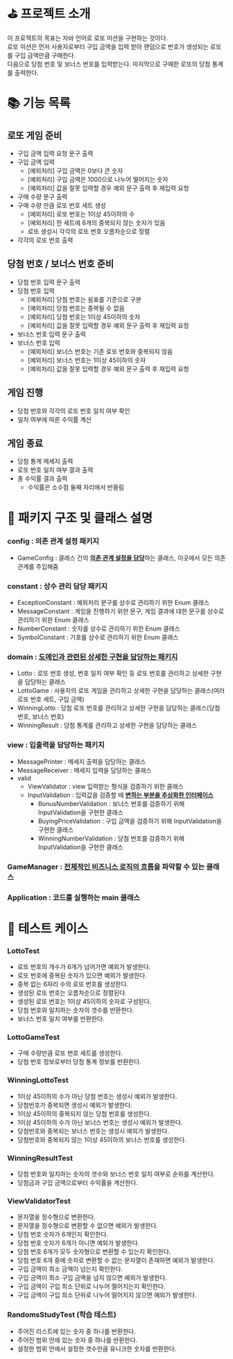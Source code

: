 # ⛳️ 프로젝트 소개

이 프로젝트의 목표는 자바 언어로 로또 미션을 구현하는 것이다.              
로또 미션은 먼저 사용자로부터 구입 금액을 입력 받아 랜덤으로 번호가 생성되는 로또를 구입 금액만큼 구매한다.             
다음으로 당첨 번호 및 보너스 번호를 입력받는다. 마지막으로 구매한 로또의 당첨 통계를 출력한다.        

# 📚 기능 목록

## 로또 게임 준비

- 구입 금액 입력 요청 문구 출력
- 구입 금액 입력
  - [예외처리] 구입 금액은 0보다 큰 숫자 
  - [예외처리] 구입 금액은 1000으로 나누어 떨어지는 숫자
  - [예외처리] 값을 잘못 입력할 경우 예외 문구 출력 후 재입력 요청
- 구매 수량 문구 출력
- 구매 수량 만큼 로또 번호 세트 생성
  - [예외처리] 로또 번호는 1이상 45이하의 수
  - [예외처리] 한 세트에 6개의 중복되지 않는 숫자가 있음
  - 로또 생성시 각각의 로또 번호 오름차순으로 정렬
- 각각의 로또 번호 출력

## 당첨 번호 / 보너스 번호 준비

- 당첨 번호 입력 문구 출력
- 당첨 번호 입력
  - [예외처리] 당첨 번호는 쉼표를 기준으로 구분
  - [예외처리] 당첨 번호는 중복될 수 없음
  - [예외처리] 당첨 번호는 1이상 45이하의 숫자
  - [예외처리] 값을 잘못 입력할 경우 예외 문구 출력 후 재입력 요청
- 보너스 번호 입력 문구 출력
- 보너스 번호 입력
  - [예외처리] 보너스 번호는 기존 로또 번호와 중복되지 않음
  - [예외처리] 보너스 번호는 1이상 45이하의 숫자
  - [예외처리] 값을 잘못 입력할 경우 예외 문구 출력 후 재입력 요청

## 게임 진행

- 당첨 번호와 각각의 로또 번호 일치 여부 확인
- 일치 여부에 따른 수익률 계산

## 게임 종료

- 당첨 통계 메세지 출력
- 로또 번호 일치 여부 결과 출력
- 총 수익률 결과 출력
  - 수익률은 소수점 둘째 자리에서 반올림 

# 🚗 패키지 구조 및 클래스 설명

### config : 의존 관계 설정 패키지
  - GameConfig : 클래스 간의 <U>**의존 관계 설정을 담당**</U>하는 클래스, 이곳에서 모든 의존관계를 주입해줌
### constant : 상수 관리 담당 패키지
  - ExceptionConstant : 예외처리 문구를 상수로 관리하기 위한 Enum 클래스
  - MessageConstant : 게임을 진행하기 위한 문구, 게임 결과에 대한 문구를 상수로 관리하기 위한 Enum 클래스
  - NumberConstant : 숫자를 상수로 관리하기 위한 Enum 클래스
  - SymbolConstant : 기호를 상수로 관리하기 위한 Enum 클래스
### domain : <U>**도메인과 관련된 상세한 구현을 담당하는 패키지**</U>
  - Lotto : 로또 번호 생성, 번호 일치 여부 확인 등 로또 번호를 관리하고 상세한 구현을 담당하는 클래스
  - LottoGame : 사용자의 로또 게임을 관리하고 상세한 구현을 담당하는 클래스(여러 로또 번호 세트, 구입 금액)
  - WinningLotto : 당첨 로또 번호를 관리하고 상세한 구현을 담당하는 클래스(당첨 번호, 보너스 번호)
  - WinningResult : 당첨 통계를 관리하고 상세한 구현을 담당하는 클래스
### view : 입출력을 담당하는 패키지
  - MessagePrinter : 메세지 출력을 담당하는 클래스
  - MessageReceiver : 메세지 입력을 담당하는 클래스       
  - valid
    - ViewValidator : view 입력받는 형식을 검증하기 위한 클래스
    - InputValidation : 입력값을 검증할 때 <U>**변하는 부분을 추상화한 인터페이스**</U>
      - BonusNumberValidation : 보너스 번호를 검증하기 위해 InputValidation을 구현한 클래스
      - BuyingPriceValidation : 구입 금액을 검증하기 위해 InputValidation을 구현한 클래스
      - WinningNumberValidation : 당첨 번호를 검증하기 위해 InputValidation을 구현한 클래스
### GameManager : <U>**전체적인 비즈니스 로직의 흐름**</U>을 파악할 수 있는 클래스
### Application : 코드를 실행하는 main 클래스   

# 📌 테스트 케이스 

### LottoTest
  - 로또 번호의 개수가 6개가 넘어가면 예외가 발생한다.
  - 로또 번호에 중복된 숫자가 있으면 예외가 발생한다.
  - 중복 없는 6자리 수의 로또 번호를 생성한다.
  - 생성된 로또 번호는 오름차순으로 정렬된다.
  - 생성된 로또 번호는 1이상 45이하의 숫자로 구성된다.
  - 당첨 번호와 일치하는 숫자의 갯수를 반환한다.
  - 보너스 번호 일치 여부를 반환한다.                      

### LottoGameTest
  - 구매 수량만큼 로또 번호 세트를 생성한다.
  - 당첨 번호 정보로부터 당첨 통계 정보를 반환한다.  

### WinningLottoTest
  - 1이상 45이하의 수가 아닌 당첨 번호는 생성시 예외가 발생한다.
  - 당첨번호가 중복되면 생성시 예외가 발생한다.
  - 1이상 45이하의 중복되지 않는 당첨 번호를 생성한다.
  - 1이상 45이하의 수가 아닌 보너스 번호는 생성시 예외가 발생한다.
  - 당첨번호와 중복되는 보너스 번호는 생성시 예외가 발생한다.
  - 당첨번호와 중복되지 않는 1이상 45이하의 보너스 번호를 생성한다.

### WinningResultTest
  - 당첨 번호와 일치하는 숫자의 갯수와 보너스 번호 일치 여부로 순위를 계산한다.
  - 당첨금과 구입 금액으로부터 수익률을 계산한다. 

### ViewValidatorTest
  - 문자열을 정수형으로 변환한다.
  - 문자열을 정수형으로 변환할 수 없으면 예외가 발생한다.
  - 당첨 번호 숫자가 6개인지 확인한다.
  - 당첨 번호 숫자가 6개가 아니면 예외가 발생한다.
  - 당첨 번호 6개가 모두 숫자형으로 변환할 수 있는지 확인한다.
  - 당첨 번호 6개 중에 숫자로 변환할 수 없는 문자열이 존재하면 예외가 발생한다.
  - 구입 금액이 최소 금액이 넘는지 확인한다.
  - 구입 금액이 최소 구입 금액을 넘지 않으면 예외가 발생한다.
  - 구입 금액이 구입 최소 단위로 나누어 떨어지는지 확인한다.
  - 구입 금액이 구입 최소 단위로 나누어 떨어지지 않으면 예외가 발생한다.   

### RandomsStudyTest (학습 테스트)
 - 주어진 리스트에 있는 숫자 중 하나를 반환한다.
 - 주어진 범위 안에 있는 숫자 중 하나를 반환한다.
 - 설정한 범위 안에서 설정한 갯수만큼 유니크한 숫자를 반환한다.